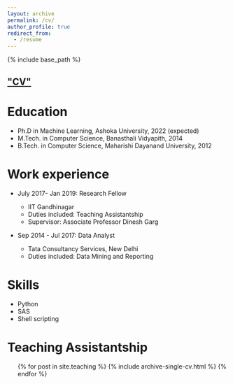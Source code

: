 ```yaml
---
layout: archive
permalink: /cv/
author_profile: true
redirect_from:
  - /resume
---
```


{% include base_path %}

## ["CV"](https://drive.google.com/open?id=1d05goHumGZ-IbDmj-Zil8TC-irB8hVBR)

Education
======
* Ph.D in Machine Learning, Ashoka University, 2022 (expected)
* M.Tech. in Computer Science, Banasthali Vidyapith, 2014
* B.Tech. in Computer Science, Maharishi Dayanand University, 2012


Work experience
======
* July 2017- Jan 2019: Research Fellow
  * IIT Gandhinagar
  * Duties included: Teaching Assistantship
  * Supervisor: Associate Professor Dinesh Garg

* Sep 2014 - Jul 2017: Data Analyst
  * Tata Consultancy Services, New Delhi
  * Duties included: Data Mining and Reporting
  
  
Skills
======
* Python
* SAS
 * Shell scripting

  
Teaching Assistantship
======
  <ul>{% for post in site.teaching %}
    {% include archive-single-cv.html %}
  {% endfor %}</ul>
  

